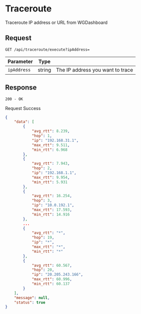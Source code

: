 # Traceroute

Traceroute IP address or URL from WGDashboard

## Request

`GET /api/traceroute/execute?ipAddress=`

| Parameter   | Type   |                                  |
|-------------|--------|----------------------------------|
| `ipAddress` | string | The IP address you want to trace |

## Response

`200 - OK`

<note>Request Success</note>

```json
{
	"data": [
		{
			"avg_rtt": 8.239,
			"hop": 1,
			"ip": "192.168.31.1",
			"max_rtt": 9.511,
			"min_rtt": 6.968
		},
		{
			"avg_rtt": 7.943,
			"hop": 2,
			"ip": "192.168.1.1",
			"max_rtt": 9.954,
			"min_rtt": 5.931
		},
		{
			"avg_rtt": 16.254,
			"hop": 3,
			"ip": "10.0.192.1",
			"max_rtt": 17.593,
			"min_rtt": 14.916
		},
	    ...
		{
			"avg_rtt": "*",
			"hop": 19,
			"ip": "*",
			"max_rtt": "*",
			"min_rtt": "*"
		},
		{
			"avg_rtt": 60.567,
			"hop": 20,
			"ip": "20.205.243.166",
			"max_rtt": 60.996,
			"min_rtt": 60.137
		}
	],
	"message": null,
	"status": true
}
```